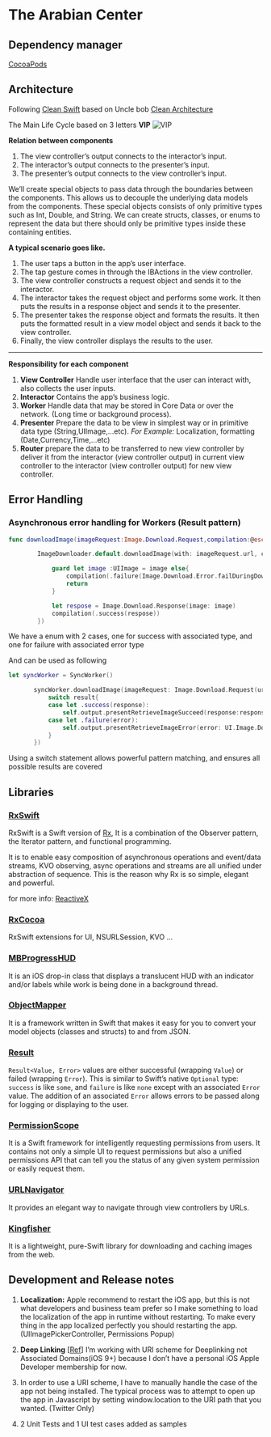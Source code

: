 # The Arabian Center
## Dependency manager
[CocoaPods](https://cocoapods.org/)
## Architecture
 Following [Clean Swift](http://clean-swift.com/) based on Uncle bob [Clean Architecture](https://8thlight.com/blog/uncle-bob/2012/08/13/the-clean-architecture.html)

 The Main Life Cycle based on 3 letters
 **VIP**
 ![VIP](http://clean-swift.com/wp-content/uploads/2015/08/VIP-Cycle.png)

**Relation between components**
 1. The view controller’s output connects to the interactor’s input.
 2. The interactor’s output connects to the presenter’s input.
 3. The presenter’s output connects to the view controller’s input.

We’ll create special objects to pass data through the boundaries between the components. This allows us to decouple the underlying data models from the components. These special objects consists of only primitive types such as Int, Double, and String. We can create structs, classes, or enums to represent the data but there should only be primitive types inside these containing entities.

 **A typical scenario goes like.**
 1. The user taps a button in the app’s user interface.
 2. The tap gesture comes in through the IBActions in the view controller.
 3. The view controller constructs a request object and sends it to the interactor.
 4. The interactor takes the request object and performs some work. It then puts the results in a response object and sends it to the presenter.
 5. The presenter takes the response object and formats the results. It then puts the formatted result in a view model object and sends it back to the view controller.
 6. Finally, the view controller displays the results to the user.

---
 **Responsibility for each component**
 1. **View Controller**
 Handle user interface that the user can interact with, also collects the user inputs.
 2. **Interactor**
 Contains the app’s business logic.
 3. **Worker**
 Handle data that may be stored in Core Data or over the network. (Long time or background process).
 4. **Presenter**
 Prepare the data to be view in simplest way or in primitive data type (String,UIImage,...etc).
 *For Example:* Localization, formatting (Date,Currency,Time,...etc)
 5. **Router**
 prepare the data to be transferred to new view controller by deliver it from the interactor (view controller output) in current view controller to the interactor (view controller output) for new view controller.


## Error Handling
### Asynchronous error handling for Workers (Result pattern)
```swift
func downloadImage(imageRequest:Image.Download.Request,compilation:@escaping (Result<Image.Download.Response,Image.Download.Error>)->()) {

        ImageDownloader.default.downloadImage(with: imageRequest.url, completionHandler: { (image, error, cachType, url) in

            guard let image :UIImage = image else{
                compilation(.failure(Image.Download.Error.failDuringDownload))
                return
            }

            let respose = Image.Download.Response(image: image)
            compilation(.success(respose))
        })
```

We have a enum with 2 cases, one for success with associated type, and one for failure with associated error type

And can be used as following
```swift
let syncWorker = SyncWorker()

       syncWorker.downloadImage(imageRequest: Image.Download.Request(url: imageURL), compilation: { (result) in
           switch result{
           case let .success(response):
               self.output.presentRetrieveImageSucceed(response:response)
           case let .failure(error):
               self.output.presentRetrieveImageError(error: UI.Image.Download.Error.failure(error: error))
           }
       })
```
Using a switch statement allows powerful pattern matching, and ensures all possible results are covered

## Libraries

### [RxSwift](https://github.com/ReactiveX/RxSwift)
RxSwift is a Swift version of [Rx](https://github.com/Reactive-Extensions/Rx.NET), It is a combination of the Observer pattern, the Iterator pattern, and functional programming.

It is to enable easy composition of asynchronous operations and event/data streams, KVO observing, async operations and streams are all unified under abstraction of sequence. This is the reason why Rx is so simple, elegant and powerful.

for more info: [ReactiveX](http://reactivex.io/)

### [RxCocoa](https://github.com/ReactiveX/RxSwift/tree/master/RxCocoa/iOS)
RxSwift extensions for UI, NSURLSession, KVO ...

### [MBProgressHUD](https://github.com/jdg/MBProgressHUD)
It is an iOS drop-in class that displays a translucent HUD with an indicator and/or labels while work is being done in a background thread.

### [ObjectMapper](https://github.com/Hearst-DD/ObjectMapper)
It is a framework written in Swift that makes it easy for you to convert your model objects (classes and structs) to and from JSON.

### [Result](https://github.com/antitypical/Result)
`Result<Value, Error>` values are either successful (wrapping `Value`) or failed (wrapping `Error`). This is similar to Swift’s native `Optional` type: `success` is like `some`, and `failure` is like `none` except with an associated `Error` value. The addition of an associated `Error` allows errors to be passed along for logging or displaying to the user.

### [PermissionScope](https://github.com/nickoneill/PermissionScope)
It is a Swift framework for intelligently requesting permissions from users. It contains not only a simple UI to request permissions but also a unified permissions API that can tell you the status of any given system permission or easily request them.

### [URLNavigator](https://github.com/devxoul/URLNavigator)
It provides an elegant way to navigate through view controllers by URLs.

### [Kingfisher](https://github.com/onevcat/Kingfisher)
It is a lightweight, pure-Swift library for downloading and caching images from the web.


## Development and Release notes
1. **Localization:** Apple recommend to restart the iOS app, but this is not what developers and business team prefer so I make something to load the localization of the app in runtime without restarting.
To make every thing in the app localized perfectly you should restarting the app.(UIImagePickerController, Permissions Popup)

2. **Deep Linking** [[Ref][Ref]] I’m working with URI scheme for Deeplinking not Associated Domains(iOS 9+)
 because I don’t have a personal iOS Apple Developer membership for now.

3. In order to use a URI scheme, I have to manually handle the case of the app not being installed. The typical process was to attempt to open up the app in Javascript by setting window.location to the URI path that you wanted. (Twitter Only)

4. 2 Unit Tests and 1 UI test cases added as samples

[Ref]: https://developer.apple.com/support/app-capabilities/ "Ref"
